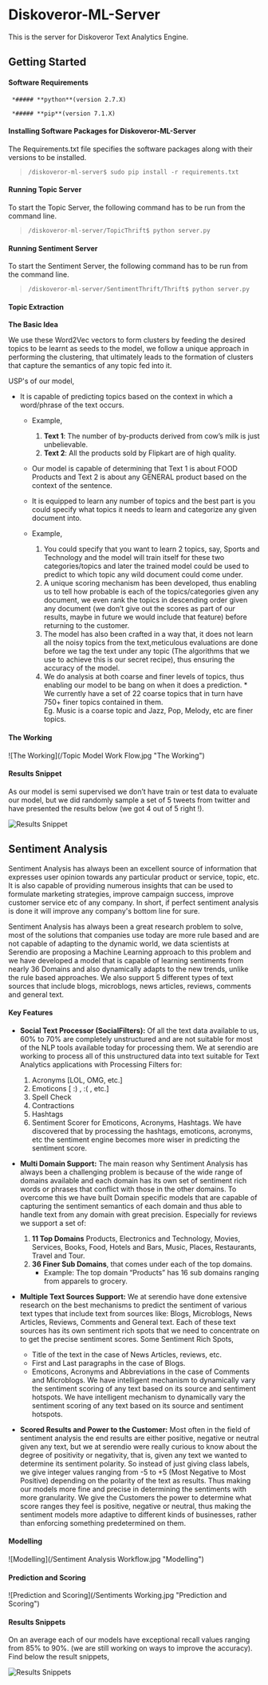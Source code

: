 # **Diskoveror-ML-Server**

This is the server for Diskoveror Text Analytics Engine.

## **Getting Started**

#### **Software Requirements**

     *##### **python**(version 2.7.X)
   
     *##### **pip**(version 7.1.X)

#### **Installing Software Packages for Diskoveror-ML-Server**
The Requirements.txt file specifies the software packages along with their versions to be installed.
>     /diskoveror-ml-server$ sudo pip install -r requirements.txt

#### **Running Topic Server**
To start the Topic Server, the following command has to be run from the command line.
>     /diskoveror-ml-server/TopicThrift$ python server.py

#### **Running Sentiment Server**
To start the Sentiment Server, the following command has to be run from the command line.
>     /diskoveror-ml-server/SentimentThrift/Thrift$ python server.py

#### **Topic Extraction**

   **The Basic Idea**

We use these Word2Vec vectors to form clusters by feeding the desired topics to be learnt as seeds to the model, we  follow a unique approach in performing the clustering, that ultimately leads to the formation of clusters that       capture the semantics of any topic fed into it.
    
USP's of our model,
   *  It is capable of predicting topics based on the context in which a word/phrase of the text occurs.
      *   Example,
      
          1. **Text 1**: The number of by-products derived from cow’s milk is just unbelievable.
          2. **Text 2**: All the products sold by Flipkart are of high quality.
      *    Our model is capable of determining that Text 1 is about FOOD Products and Text 2 is about any GENERAL                 product based on the context of the sentence.
      *    It is equipped to learn any number of topics and the best part is you could specify what topics it needs to            learn and categorize any given document into.
      *    Example,
      
           1.  You could specify that you want to learn 2 topics, say, Sports and Technology and the model will                       train itself for these two categories/topics and later the trained model could be used to predict                      to which topic any wild document could come under.
           2.  A unique scoring mechanism has been developed, thus enabling us to tell how probable is each of the                    topics/categories given any document, we even rank the topics in descending order given any document (we                don’t give out the scores as part of our results, maybe in future we would include that feature) before                returning to the customer.
           3.  The model has also been crafted in a way that, it does not learn all the noisy topics from the                         text,meticulous evaluations are done before we tag the text under any topic (The algorithms that                       we use to achieve this is our secret recipe), thus ensuring the accuracy of the model.
           4.  We do analysis at both coarse and finer levels of topics, thus enabling our model to be bang on                        when it does a prediction.
                     *     We currently have a set of 22 coarse topics that in turn have                                                          750+ finer topics contained in them.                     
                           Eg. Music is a coarse topic and Jazz, Pop, Melody, etc are finer                                                       topics.
             
#### **The Working**
    
   ![The Working](/Topic Model Work Flow.jpg "The Working")

#### **Results Snippet**
As our model is semi supervised we don’t have train or test data to evaluate our model, but we did randomly sample     a set of 5 tweets from twitter and have presented the results below (we got 4 out of 5 right !).

![Results Snippet](/tabless.jpg "Results Snippet")


## **Sentiment Analysis**
Sentiment Analysis has always been an excellent source of information that expresses user opinion towards any particular product or service, topic, etc. It is also capable of providing numerous insights that can be used to formulate marketing strategies, improve campaign success, improve customer service etc of any company. In short, if perfect sentiment analysis is done it will improve any company's bottom line for sure.

Sentiment Analysis has always been a great research problem to solve, most of the solutions that companies use today are more rule based and are not capable of adapting to the dynamic world, we data scientists at Serendio are proposing a Machine Learning approach to this problem and we have developed a model that is capable of learning sentiments from nearly 36 Domains and also dynamically adapts to the new trends, unlike the rule based approaches. We also support 5 different types of text sources that include blogs, microblogs, news articles, reviews, comments and general text.

#### **Key Features**

*  **Social Text Processor (SocialFilters):**
   Of all the text data available to us, 60% to 70% are completely unstructured and are not suitable for most of the      NLP tools available today for processing them. We at serendio are working to process all of this unstructured data     into text suitable for Text Analytics applications with Processing Filters for:
   1. Acronyms [LOL, OMG, etc.]
   2. Emoticons [ :) , :( , etc.]
   3. Spell Check
   4. Contractions
   5. Hashtags
   6. Sentiment Scorer for Emoticons, Acronyms, Hashtags.
      We have discovered that by processing the hashtags, emoticons, acronyms, etc the sentiment engine becomes more         wiser in predicting the sentiment score.

*  **Multi Domain Support:**
   The main reason why Sentiment Analysis has always been a challenging problem is because of the wide range of domains    available and each domain has its own set of sentiment rich words or phrases that conflict with those in the other     domains. To overcome this we have built Domain specific models that are capable of capturing the sentiment semantics    of each domain and thus able to handle text from any domain with great precision. Especially for reviews we support    a set of:
   1. **11 Top Domains** Products, Electronics and Technology, Movies, Services, Books, Food, Hotels and Bars, Music,           Places, Restaurants, Travel and Tour.
   2. **36 Finer Sub Domains**,  that comes under each of the top domains.
       *  Example: The top domain “Products” has 16 sub domains ranging from apparels to grocery.
       
*  **Multiple Text Sources Support:**
   We at serendio have done extensive research on the best mechanisms to predict the sentiment of various text types      that include text from sources like: Blogs, Microblogs, News Articles, Reviews, Comments and General text. Each of     these text sources has its own sentiment rich spots that we need to concentrate on to get the precise sentiment        scores. Some Sentiment Rich Spots,
   *  Title of the text in the case of News Articles, reviews, etc.
   *  First and Last paragraphs in the case of Blogs.
   *  Emoticons, Acronyms and Abbreviations in the case of Comments and Microblogs.
      We have intelligent mechanism to dynamically vary the sentiment scoring of any text based on its source and            sentiment hotspots.
 We have intelligent mechanism to dynamically vary the sentiment scoring of any text based on its source and sentiment  hotspots.

*  **Scored Results and Power to the Customer:**
   Most often in the field of sentiment analysis the end results are either positive, negative or neutral given any       text, but we at serendio were really curious to know about the degree of positivity or negativity, that is, given      any text we wanted to determine its sentiment polarity. So instead of just giving class labels, we give integer        values ranging from -5 to +5 (Most Negative to Most Positive) depending on the polarity of the text as results. Thus    making our models more fine and precise in determining the sentiments with more granularity. We give the Customers     the power to determine what score ranges they feel is positive, negative or neutral, thus making the sentiment         models more adaptive to different kinds of businesses, rather than enforcing something predetermined on them.

#### **Modelling** 

![Modelling](/Sentiment Analysis Workflow.jpg "Modelling")

#### **Prediction and Scoring**

![Prediction and Scoring](/Sentiments Working.jpg "Prediction and Scoring")

#### **Results Snippets**
   On an average each of our models have exceptional recall values ranging from 85% to 90%. (we are still working on      ways to improve the accuracy). Find below the result snippets,
   
   ![Results Snippets](/tables.jpg "Results Snippets")


